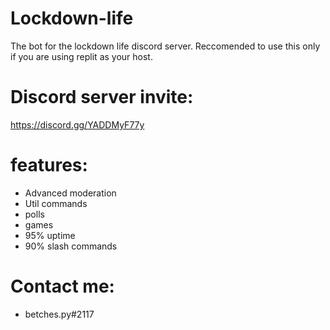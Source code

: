 # Lockdown-life
The bot for the lockdown life discord server. Reccomended to use this only if you are using replit as your host.

# Discord server invite: 

https://discord.gg/YADDMyF77y

# features: 

- Advanced moderation
- Util commands
- polls
- games
- 95% uptime
- 90% slash commands

# Contact me:
- betches.py#2117
